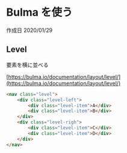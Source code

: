 # Bulma を使う

作成日 2020/01/29

## Level

要素を横に並べる

[https://bulma.io/documentation/layout/level/](https://bulma.io/documentation/layout/level/)

```html
<nav class="level">
    <div class="level-left">
        <div class="level-item">A</div>
        <div class="level-item">B</div>
    </div>
    <div class="level-righ">
        <div class="level-item">C</div>
        <div class="level-item">D</div>
    </div>
</nav>
```
